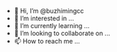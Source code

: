 - 👋 Hi, I’m @buzhimingcc
- 👀 I’m interested in ...
- 🌱 I’m currently learning ...
- 💞️ I’m looking to collaborate on ...
- 📫 How to reach me ...

<!---
buzhimingcc/buzhimingcc is a ✨ special ✨ repository because its `README.md` (this file) appears on your GitHub profile.
You can click the Preview link to take a look at your changes.
--->
